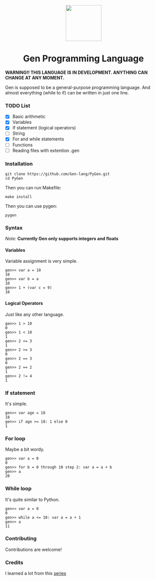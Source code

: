 <div align="center">
    <img width="115px" src="https://user-images.githubusercontent.com/60306074/148671204-b759cf4b-dada-483b-80f5-7bc24efc49e5.png">
    <h1>Gen Programming Language</h1>
</div>

**WARNING!! THIS LANGUAGE IS IN DEVELOPMENT. ANYTHING CAN CHANGE AT ANY MOMENT.**

Gen is supposed to be a general-purpose programming language. And almost everything (while to if) can be written in just one line.

### TODO List
 - [x] Basic arithmetic
 - [x] Variables
 - [x] If statement (logical operators)
 - [ ] String
 - [x] For and while statements
 - [ ] Functions
 - [ ] Reading files with extention .gen

### Installation
```
git clone https://github.com/Gen-lang/PyGen.git
cd PyGen
```
Then you can run Makefile:
```
make install
```
Then you can use pygen:
```
pygen
```

### Syntax
*Note:* **Currently Gen only supports integers and floats**

#### Variables
Variable assignment is very simple.
```
gen>> var a = 10
10
gen>> var b = a
10
gen>> 1 + (var c = 9)
10
```
#### Logical Operators
Just like any other language.
```
gen>> 1 > 10
0
gen>> 1 < 10 
1
gen>> 2 <= 3
1
gen>> 2 >= 3
0
gen>> 2 == 3
0
gen>> 2 == 2
1
gen>> 2 != 4
1
```

### If statement
It's simple.
```
gen>> var age = 18
18
gen>> if age >= 18: 1 else 0
1
```

### For loop
Maybe a bit wordy.
```
gen>> var a = 0
0
gen>> for b = 0 through 10 step 2: var a = a + b
gen>> a
20
```

### While loop
It's quite similar to Python.
```
gen>> var a = 0
0
gen>> while a <= 10: var a = a + 1
gen>> a 
11
```

### Contributing
Contributions are welcome!

### Credits
I learned a lot from this [series](https://ruslanspivak.com/lsbasi-part1/)

